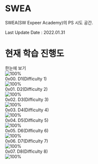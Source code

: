 # SWEA
SWEA(SW Expeer Academy)의 PS 시도 공간.

Last Update Date : 2022.01.31   

# 현재 학습 진행도  
한눈에 보기    
![100%](https://progress-bar.dev/34/?scale=738&title=progress&width=500&color=babaca&suffix=/738)   
0x00. D1(Difficulty 1)    
![100%](https://progress-bar.dev/19/?scale=19&title=progress&width=500&color=babaca&suffix=/19)    
0x01. D2(Difficulty 2)    
![100%](https://progress-bar.dev/1/?scale=36&title=progress&width=500&color=babaca&suffix=/36)    
0x02. D3(Difficulty 3)      
![100%](https://progress-bar.dev/9/?scale=147&title=progress&width=500&color=babaca&suffix=/147)  
0x03. D4(Difficulty 4)    
![100%](https://progress-bar.dev/4/?scale=137&title=progress&width=500&color=babaca&suffix=/137)    
0x04. D5(Difficulty 5)    
![100%](https://progress-bar.dev/1/?scale=120&title=progress&width=500&color=babaca&suffix=/120)  
0x05. D6(Difficulty 6)     
![100%](https://progress-bar.dev/0/?scale=155&title=progress&width=500&color=babaca&suffix=/155)    
0x06. D7(Difficulty 7)    
![100%](https://progress-bar.dev/0/?scale=100&title=progress&width=500&color=babaca&suffix=/100)  
0x07. D8(Difficulty 8)    
![100%](https://progress-bar.dev/0/?scale=3&title=progress&width=500&color=babaca&suffix=/3)     